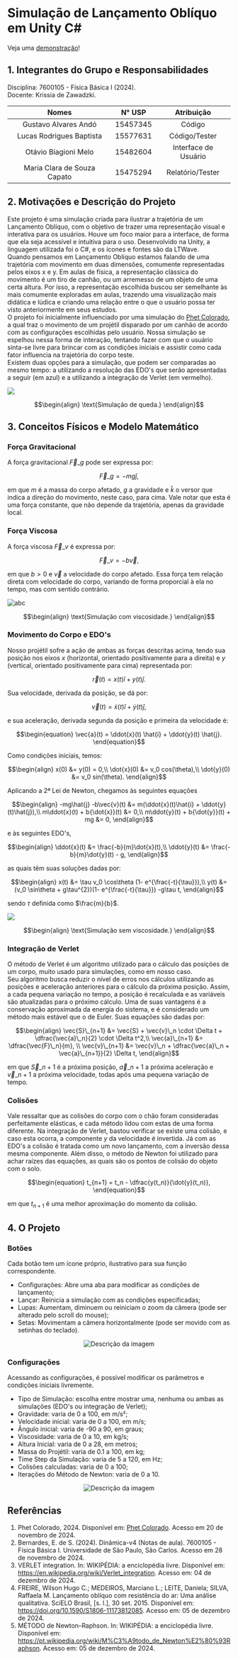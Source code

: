 # Simulação de Lançamento Oblíquo em Unity C#

Veja uma [demonstração](https://otavio.fun/fisica)!

## 1. Integrantes do Grupo e Responsabilidades
Disciplina: 7600105 - Física Básica I (2024).\
Docente: Krissia de Zawadzki.

|Nomes | N° USP | Atribuição|
|:------:|:-------:|:-----------:|
|Gustavo Alvares Andó|15457345|Código|
|Lucas Rodrigues Baptista|15577631|Código/Tester|
|Otávio Biagioni Melo|15482604|Interface de Usuário|
|Maria Clara de Souza Capato|15475294|Relatório/Tester|

## 2. Motivações e Descrição do Projeto
Este projeto é uma simulação criada para ilustrar a trajetória de um Lançamento Oblíquo, com o objetivo de trazer uma representação visual e interativa para os usuários. Houve um foco maior para a interface, de forma que ela seja acessível e intuitiva para o uso. Desenvolvido na Unity, a linguagem utilizada foi o C#, e os ícones e fontes são da LTWave.\
Quando pensamos em Lançamento Oblíquo estamos falando de uma trajetória com movimento em duas dimensões, comumente representadas pelos eixos x e y. Em aulas de física, a representação clássica do movimento é um tiro de canhão, ou um arremesso de um objeto de uma certa altura. Por isso, a representação escolhida buscou ser semelhante às mais comumente exploradas em aulas, trazendo uma visualização mais didática e lúdica e criando uma relação entre o que o usuário possa ter visto anteriormente em seus estudos.\
O projeto foi inicialmente influenciado por uma simulação do [Phet Colorado](https://phet.colorado.edu/pt_BR/simulations/projectile-motion), a qual traz o movimento de um projétil disparado por um canhão de acordo com as configurações escolhidas pelo usuário. Nossa simulação se espelhou nessa forma de interação, tentando fazer com que o usuário sinta-se livre para brincar com as condições iniciais e assistir como cada fator influencia na trajetória do corpo teste. \
Existem duas opções para a simulação, que podem ser comparadas ao mesmo tempo: a utilizando a resolução das EDO's que serão apresentadas a seguir (em azul) e a utilizando a integração de Verlet (em vermelho).

![](./imagens/falling.gif)

$$\begin{align}
\text{Simulação de queda.}
\end{align}$$

## 3. Conceitos Físicos e Modelo Matemático
### Força Gravitacional
A força gravitacional $\vec{F}\_g$ pode ser expressa por:

$$\begin{equation}
\vec{F}\_g = -mg \hat{j},
\end{equation}$$

em que $m$ é a massa do corpo afetado, $g$ a gravidade e $\hat{k}$ o versor que indica a direção do movimento, neste caso, para cima. Vale notar que esta é uma força constante, que não depende da trajetória, apenas da gravidade local.

### Força Viscosa
A força viscosa $\vec{F}\_v$ é expressa por:

$$\begin{equation}
\vec{F}\_v = -b\vec{v},
\end{equation}$$

em que $b>0$ e $\vec{v}$ a velocidade do corpo afetado. Essa força tem relação direta com velocidade do corpo, variando de forma proporcial à ela no tempo, mas com sentido contrário.

![abc](./imagens/viscosity.gif)

$$\begin{align}
\text{Simulação com viscosidade.}
\end{align}$$

### Movimento do Corpo e EDO's
Nosso projétil sofre a ação de ambas as forças descritas acima, tendo sua posição nos eixos $x$ (horizontal, orientado positivamente para a direita) e $y$ (vertical, orientado positivamente para cima) representada por:

$$\begin{equation}
\vec{r}(t) = x(t) \hat{i} + y(t) \hat{j}.
\end{equation}$$

Sua velocidade, derivada da posição, se dá por:

$$\begin{equation}
\vec{v}(t) = \dot{x}(t) \hat{i} + \dot{y}(t) \hat{j},
\end{equation}$$

e sua aceleração, derivada segunda da posição e primeira da velocidade é:

$$\begin{equation}
\vec{a}(t) = \ddot{x}(t) \hat{i} + \ddot{y}(t) \hat{j}.
\end{equation}$$

Como condições iniciais, temos:

$$\begin{align}
x(0) &= y(0) = 0,\\
\dot{x}(0) &= v_0 cos(\theta),\\
\dot{y}(0) &= v_0 sin(\theta).
\end{align}$$

Aplicando a 2ª Lei de Newton, chegamos às seguintes equações

$$\begin{align}
-mg\hat{j} -b\vec{v}(t) &= m(\ddot{x}(t)\hat{i} + \ddot{y}(t)\hat{j}),\\
m\ddot{x}(t) + b{\dot{x}}(t) &= 0,\\
m\ddot{y}(t) + b{\dot{y}}(t) + mg &= 0,
\end{align}$$

e às seguintes EDO's,

$$\begin{align}
\ddot{x}(t) &= \frac{-b}{m}\dot{x}(t),\\
\ddot{y}(t) &= \frac{-b}{m}\dot{y}(t) - g,
\end{align}$$

as quais têm suas soluções dadas por:

$$\begin{align}
x(t) &= \tau v_0 \cos\theta (1- e^{\frac{-t}{\tau}}),\\
y(t) &= (v_0 \sin\theta + g\tau^{2})(1- e^{\frac{-t}{\tau}}) -g\tau t,
\end{align}$$

sendo $\tau$ definida como $\frac{m}{b}$.

![](./imagens/noviscosity.gif)

$$\begin{align}
\text{Simulação sem viscosidade.}
\end{align}$$

### Integração de Verlet
O método de Verlet é um algoritmo utilizado para o cálculo das posições de um corpo, muito usado para simulações, como em nosso caso.\
Seu algoritmo busca reduzir o nível de erros nos cálculos utilizando as posições e aceleração anteriores para o cálculo da próxima posição. Assim, a cada pequena variação no tempo, a posição é recalculada e as variáveis são atualizadas para o próximo cálculo. Uma de suas vantagens é a conservação aproximada da energia do sistema, e é considerado um método mais estável que o de Euler. Suas equações são dadas por:

$$\begin{align}
\vec{S}\_{n+1} &= \vec{S} + \vec{v}\_n \cdot \Delta t + \dfrac{\vec{a}\_n}{2} \cdot \Delta t^2,\\
\vec{a}\_{n+1} &= \dfrac{\vec{F}\_n}{m}, \\
\vec{v}\_{n+1} &= \vec{v}\_n + \dfrac{\vec{a}\_n + \vec{a}\_{n+1}}{2} \Delta t,
\end{align}$$

em que $\vec{S}\_{n+1}$ é a próxima posição, $\vec{a}\_{n+1}$ a próxima aceleração e $\vec{v}\_{n+1}$ a próxima velocidade, todas após uma pequena variação de tempo.

### Colisões
Vale ressaltar que as colisões do corpo com o chão foram consideradas perfeitamente elásticas, e cada método lidou com estas de uma forma diferente. Na integração de Verlet, bastou verificar se existe uma colisão, e caso esta ocorra, a componente $y$ da velocidade é invertida. Já com as EDO's a colisão é tratada como um novo lançamento, com a inversão dessa mesma componente.
Além disso, o método de Newton foi utilizado para achar raízes das equações, as quais são os pontos de colisão do objeto com o solo.

$$\begin{equation}
t_{n+1} = t_n - \dfrac{y(t_n)}{\dot{y}(t_n)},
\end{equation}$$

em que $t_{n+1}$ é uma melhor aproximação do momento da colisão.

## 4. O Projeto
<!-- Como acessar o projeto -->
### Botões
Cada botão tem um ícone próprio, ilustrativo para sua função correspondente.
* Configurações: Abre uma aba para modificar as condições de lançamento;
* Lançar: Reinicia a simulação com as condições especificadas;
* Lupas: Aumentam, diminuem ou reiniciam o zoom da câmera (pode ser alterado pelo scroll do mouse);
* Setas: Movimentam a câmera horizontalmente (pode ser movido com as setinhas do teclado).

<p align="center">
  <img src="imagens/botoes.png" alt="Descrição da imagem">
  <br>
</p>

### Configurações
Acessando as configurações, é possível modificar os parâmetros e condições iniciais livremente.
* Tipo de Simulação: escolha entre mostrar uma, nenhuma ou ambas as simulações (EDO's ou integração de Verlet);
* Gravidade: varia de 0 a 100, em m/s²;
* Velocidade inicial: varia de 0 a 100, em m/s;
* Ângulo inicial: varia de -90 a 90, em graus;
* Viscosidade: varia de 0 a 10, em kg/s;
* Altura Inicial: varia de 0 a 28, em metros;
* Massa do Projétil: varia de 0.1 a 100, em kg;
* Time Step da Simulação: varia de 5 a 120, em Hz;
* Colisões calculadas: varia de 0 a 100;
* Iterações do Método de Newton: varia de 0 a 10.

<p align="center">
  <img src="imagens/config.png" alt="Descrição da imagem">
  <br>
</p>

## Referências
1. Phet Colorado, 2024. Disponível em: [Phet Colorado](https://phet.colorado.edu/pt_BR/simulations/projectile-motion). Acesso em 20 de novembro de 2024.
2. Bernardes, E. de S. (2024). Dinâmica-v4 (Notas de aula). 7600105 - Física Básica I. Universidade de São Paulo, São Carlos. Acesso em 28 de novembro de 2024.
3. VERLET integration. In: WIKIPÉDIA: a enciclopédia livre. Disponível em: https://en.wikipedia.org/wiki/Verlet_integration. Acesso em: 04 de dezembro de 2024. 
4. FREIRE, Wilson Hugo C.; MEDEIROS, Marciano L.; LEITE, Daniela; SILVA, Raffaela M. Lançamento oblíquo com resistência do ar: Uma análise qualitativa. SciELO Brasil, [s. l.], 30 set. 2015. Disponível em: https://doi.org/10.1590/S1806-11173812085. Acesso em: 05 de dezembro de 2024.
5. MÉTODO de Newton–Raphson. In: WIKIPÉDIA: a enciclopédia livre. Disponível em: https://pt.wikipedia.org/wiki/M%C3%A9todo_de_Newton%E2%80%93Raphson. Acesso em: 05 de dezembro de 2024. 
